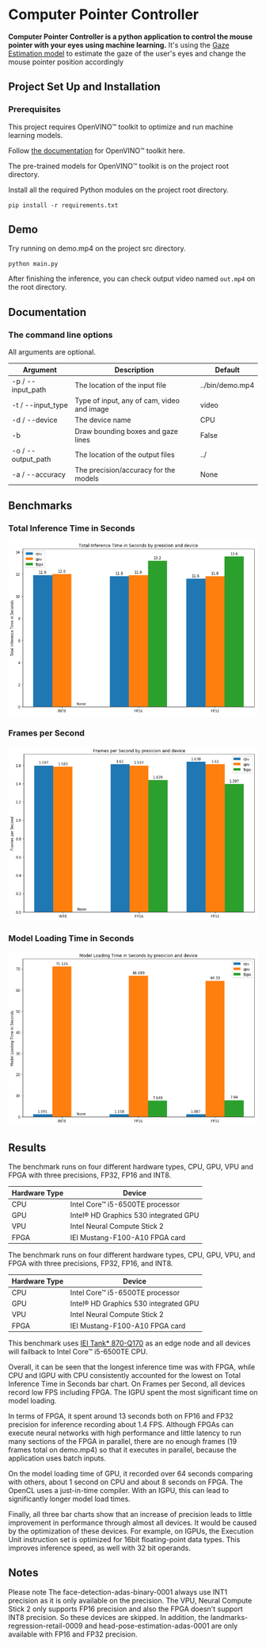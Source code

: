 # Computer Pointer Controller

**Computer Pointer Controller is a python application to control the mouse pointer with your eyes using machine learning.** It's using the [Gaze Estimation model](https://docs.openvinotoolkit.org/latest/_models_intel_gaze_estimation_adas_0002_description_gaze_estimation_adas_0002.html) to estimate the gaze of the user's eyes and change the mouse pointer position accordingly

## Project Set Up and Installation
### Prerequisites
This project requires OpenVINO™ toolkit to optimize and run machine learning models.

Follow [the documentation](https://docs.openvinotoolkit.org/latest/index.html) for OpenVINO™ toolkit here.

The pre-trained models for OpenVINO™ toolkit is on the project root directory.

Install all the required Python modules on the project root directory.
```
pip install -r requirements.txt
```

## Demo
Try running on demo.mp4 on the project src directory.
```
python main.py
```

After finishing the inference, you can check output video named `out.mp4` on the root directory.

## Documentation
### The command line options
All arguments are optional.

| Argument           | Description                                | Default         |
|--------------------|--------------------------------------------|-----------------|
| -p / --input_path  | The location of the input file             | ../bin/demo.mp4 |
| -t / --input_type  | Type of input, any of cam, video and image | video           |
| -d / --device      | The device name                            | CPU             |
| -b                 | Draw bounding boxes and gaze lines         | False           |
| -o / --output_path | The location of the output files           | ../             |
| -a / --accuracy    | The precision/accuracy for the models      | None            |

## Benchmarks
### Total Inference Time in Seconds
![fp32_inference_time](docs/inference_time_int8-fp16-fp32.png)

### Frames per Second
![fp32_fps](docs/fps_int8-fp16-fp32.png)

### Model Loading Time in Seconds
![fp32_loading_time](docs/model_load_time_int8-fp16-fp32.png)

## Results
The benchmark runs on four different hardware types, CPU, GPU, VPU and FPGA with three precisions, FP32, FP16 and INT8.

| Hardware Type | Device                                |
|---------------|---------------------------------------|
| CPU           | Intel Core™ i5-6500TE processor       |
| GPU           | Intel® HD Graphics 530 integrated GPU |
| VPU           | Intel Neural Compute Stick 2          |
| FPGA          | IEI Mustang-F100-A10 FPGA card        |

The benchmark runs on four different hardware types, CPU, GPU, VPU, and FPGA with three precisions, FP32, FP16, and INT8.

| Hardware Type | Device                                |
|---------------|---------------------------------------|
| CPU           | Intel Core™ i5-6500TE processor       |
| GPU           | Intel® HD Graphics 530 integrated GPU |
| VPU           | Intel Neural Compute Stick 2          |
| FPGA          | IEI Mustang-F100-A10 FPGA card        |

This benchmark uses [IEI Tank* 870-Q170](https://software.intel.com/en-us/iot/hardware/iei-tank-dev-kit-core) as an edge node and all devices will failback to Intel Core™ i5-6500TE CPU.

Overall, it can be seen that the longest inference time was with FPGA, while CPU and IGPU with CPU consistently accounted for the lowest on Total Inference Time in Seconds bar chart. On Frames per Second, all devices record low FPS including FPGA. The IGPU spent the most significant time on model loading.

In terms of FPGA, it spent around 13 seconds both on FP16 and FP32 precision for inference recording about 1.4 FPS. Although FPGAs can execute neural networks with high performance and little latency to run many sections of the FPGA in parallel, there are no enough frames (19 frames total on demo.mp4) so that it executes in parallel, because the application uses batch inputs.

On the model loading time of GPU, it recorded over 64 seconds comparing with others, about 1 second on CPU and about 8 seconds on FPGA. The OpenCL uses a just-in-time compiler. With an IGPU, this can lead to significantly longer model load times.

Finally, all three bar charts show that an increase of precision leads to little improvement in performance through almost all devices. It would be caused by the optimization of these devices. For example, on IGPUs, the Execution Unit instruction set is optimized for 16bit floating-point data types. This improves inference speed, as well with 32 bit operands.

## Notes
Please note The face-detection-adas-binary-0001 always use INT1 precision as it is only available on the precision. The VPU, Neural Compute Stick 2 only supports FP16 precision and also the FPGA doesn't support INT8 precision. So these devices are skipped. In addition, the landmarks-regression-retail-0009 and head-pose-estimation-adas-0001 are only available with FP16 and FP32 precision.
